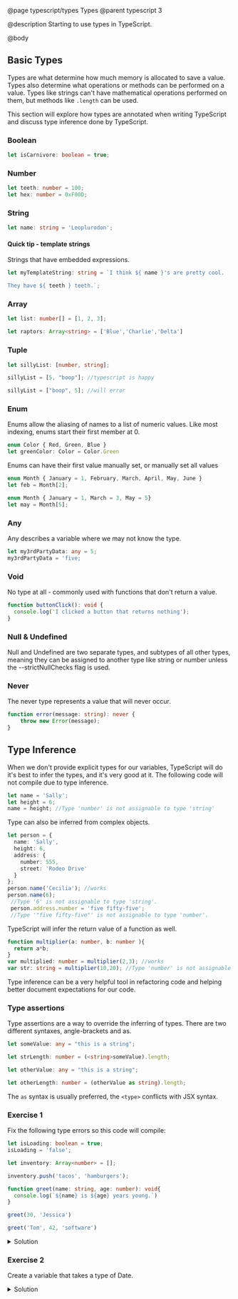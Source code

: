 @page typescript/types Types
@parent typescript 3

@description Starting to use types in TypeScript.

@body

## Basic Types

Types are what determine how much memory is allocated to save a value. Types also determine what operations or methods can be performed on a value. Types like strings can't have mathematical operations performed on them, but methods like ``.length`` can be used.

This section will explore how types are annotated when writing TypeScript and discuss type inference done by TypeScript.

### Boolean

```typescript
let isCarnivore: boolean = true;
```

### Number

```typescript
let teeth: number = 100;
let hex: number = 0xF00D;
```

### String

```typescript
let name: string = 'Leoplurodon';
```

#### Quick tip - template strings

Strings that have embedded expressions.

```typescript
let myTemplateString: string = `I think ${ name }'s are pretty cool.

They have ${ teeth } teeth.`;
```

### Array

```typescript
let list: number[] = [1, 2, 3];

let raptors: Array<string> = ['Blue','Charlie','Delta']
```

### Tuple

```typescript
let sillyList: [number, string];

sillyList = [5, "boop"]; //typescript is happy

sillyList = ["boop", 5]; //will error
```

### Enum

Enums allow the aliasing of names to a list of numeric values. Like most indexing, enums start their first member at 0.

```typescript
enum Color { Red, Green, Blue }
let greenColor: Color = Color.Green
```

Enums can have their first value manually set, or manually set all values

```typescript
enum Month { January = 1, February, March, April, May, June }
let feb = Month[2];

enum Month { January = 1, March = 3, May = 5}
let may = Month[5];
```

### Any

Any describes a variable where we may not know the type.

```typescript
let my3rdPartyData: any = 5;
my3rdPartyData = 'five;
```

### Void

No type at all - commonly used with functions that don't return a value.

```typescript
function buttonClick(): void {
  console.log('I clicked a button that returns nothing');
}
```

### Null & Undefined

Null and Undefined are two separate types, and subtypes of all other types, meaning they can be assigned to another type like string or number unless the --strictNullChecks flag is used.

### Never

The never type represents a value that will never occur.

```typescript
function error(message: string): never {
    throw new Error(message);
}
```

## Type Inference

When we don't provide explicit types for our variables, TypeScript will do it's best to infer the types, and it's very good at it. The following code will not compile due to type inference.

```typescript
let name = 'Sally';
let height = 6;
name = height; //Type 'number' is not assignable to type 'string'
```

Type can also be inferred from complex objects.

```typescript
let person = {
  name: 'Sally',
  height: 6,
  address: {
    number: 555,
    street: 'Rodeo Drive'
  }
};
person.name('Cecilia'); //works
person.name(6);
 //Type '6' is not assignable to type 'string'.
 person.address.number = 'five fifty-five';
 //Type '"five fifty-five"' is not assignable to type 'number'.
```

TypeScript will infer the return value of a function as well.

```typescript
function multiplier(a: number, b: number ){
  return a*b;
}
var multiplied: number = multiplier(2,3); //works
var str: string = multiplier(10,20); //Type 'number' is not assignable to type 'string'.
```

Type inference can be a very helpful tool in refactoring code and helping better document expectations for our code.

### Type assertions

Type assertions are a way to override the inferring of types. There are two different syntaxes, angle-brackets and as.

```typescript
let someValue: any = "this is a string";

let strLength: number = (<string>someValue).length;

let otherValue: any = "this is a string";

let otherLength: number = (otherValue as string).length;
```

The ``as`` syntax is usually preferred, the ``<type>`` conflicts with JSX syntax.

### Exercise 1

Fix the following type errors so this code will compile:

```typescript
let isLoading: boolean = true;
isLoading = 'false';

let inventory: Array<number> = [];

inventory.push('tacos', 'hamburgers');

function greet(name: string, age: number): void{
  console.log(`${name} is ${age} years young.`)
}

greet(30, 'Jessica')

greet('Tom', 42, 'software')
```

<details>
  <summary>Solution</summary>

  ```typescript
  let isLoading: boolean = true;
  isLoading = false;

  let inventory: Array<string> = [];

  inventory.push('tacos', 'hamburgers');

  function greet(name: string, age: number): void{
    console.log(`${name} is ${age} years young.`)
  }

  greet('Jessica', 30)

  greet('Tom', 42,)

```

</details>

### Exercise 2

Create a variable that takes a type of Date.

<details>
<summary>Solution</summary>

```typescript
let myDate: Date;
myDate = new Date(6-11-1993);
```

</details>